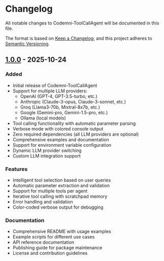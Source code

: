 # Changelog

All notable changes to Codemni-ToolCallAgent will be documented in this file.

The format is based on [Keep a Changelog](https://keepachangelog.com/en/1.0.0/),
and this project adheres to [Semantic Versioning](https://semver.org/spec/v2.0.0.html).

## [1.0.0] - 2025-10-24

### Added
- Initial release of Codemni-ToolCallAgent
- Support for multiple LLM providers:
  - OpenAI (GPT-4, GPT-3.5-turbo, etc.)
  - Anthropic (Claude-3-opus, Claude-3-sonnet, etc.)
  - Groq (Llama3-70b, Mixtral-8x7b, etc.)
  - Google (Gemini-pro, Gemini-1.5-pro, etc.)
  - Ollama (local models)
- Tool calling functionality with automatic parameter parsing
- Verbose mode with colored console output
- Zero required dependencies (all LLM providers are optional)
- Comprehensive examples and documentation
- Support for environment variable configuration
- Dynamic LLM provider switching
- Custom LLM integration support

### Features
- Intelligent tool selection based on user queries
- Automatic parameter extraction and validation
- Support for multiple tools per agent
- Iterative tool calling with scratchpad memory
- Error handling and validation
- Color-coded verbose output for debugging

### Documentation
- Comprehensive README with usage examples
- Example scripts for different use cases
- API reference documentation
- Publishing guide for package maintenance
- License and contribution guidelines

[1.0.0]: https://github.com/yourusername/Codemni-ToolCallAgent/releases/tag/v1.0.0
